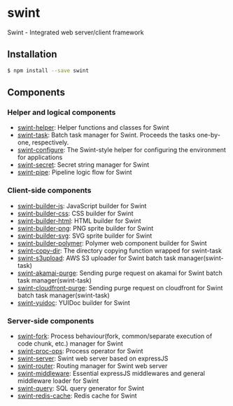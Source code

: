 # swint
Swint - Integrated web server/client framework

## Installation
```sh
$ npm install --save swint
```

## Components
### Helper and logical components
* [swint-helper](https://github.com/KnowRe/swint-helper): Helper functions and classes for Swint
* [swint-task](https://github.com/KnowRe/swint-task): Batch task manager for Swint. Proceeds the tasks one-by-one, respectively.
* [swint-configure](https://github.com/KnowRe/swint-configure): The Swint-style helper for configuring the environment for applications
* [swint-secret](https://github.com/KnowRe/swint-secret): Secret string manager for Swint
* [swint-pipe](https://github.com/KnowRe/swint-pipe): Pipeline logic flow for Swint

### Client-side components
* [swint-builder-js](https://github.com/KnowRe/swint-builder-js): JavaScript builder for Swint
* [swint-builder-css](https://github.com/KnowRe/swint-builder-css): CSS builder for Swint
* [swint-builder-html](https://github.com/KnowRe/swint-builder-html): HTML builder for Swint
* [swint-builder-png](https://github.com/KnowRe/swint-builder-png): PNG sprite builder for Swint
* [swint-builder-svg](https://github.com/KnowRe/swint-builder-svg): SVG sprite builder for Swint
* [swint-builder-polymer](https://github.com/KnowRe/swint-builder-polymer): Polymer web component builder for Swint
* [swint-copy-dir](https://github.com/KnowRe/swint-copy-dir): The directory copying function wrapped for swint-task
* [swint-s3upload](https://github.com/KnowRe/swint-s3upload): AWS S3 uploader for Swint batch task manager(swint-task)
* [swint-akamai-purge](https://github.com/KnowRe/swint-akamai-purge): Sending purge request on akamai for Swint batch task manager(swint-task)
* [swint-cloudfront-purge](https://github.com/KnowRe/swint-cloudfront-purge): Sending purge request on cloudfront for Swint batch task manager(swint-task)
* [swint-yuidoc](https://github.com/KnowRe/swint-yuidoc): YUIDoc builder for Swint

### Server-side components
* [swint-fork](https://github.com/KnowRe/swint-fork): Process behaviour(fork, common/separate execution of code chunk, etc.) manager for Swint
* [swint-proc-ops](https://github.com/KnowRe/swint-proc-ops): Process operator for Swint
* [swint-server](https://github.com/KnowRe/swint-server): Swint web server based on expressJS
* [swint-router](https://github.com/KnowRe/swint-router): Routing manager for Swint web server
* [swint-middleware](https://github.com/KnowRe/swint-middleware): Essential expressJS middlewares and general middleware loader for Swint
* [swint-query](https://github.com/KnowRe/swint-query): SQL query generator for Swint
* [swint-redis-cache](https://github.com/KnowRe/swint-redis-cache): Redis cache for Swint
